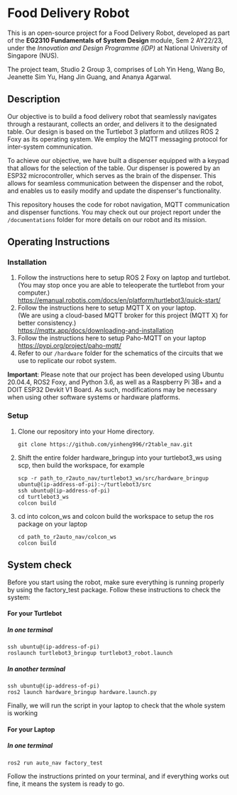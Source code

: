 # Food Delivery Robot


This is an open-source project for a Food Delivery Robot, developed as part of the __EG2310 Fundamentals of System Design__ module, Sem 2 AY22/23, under the _Innovation and Design Programme (iDP)_ at National University of Singapore (NUS).

The project team, Studio 2 Group 3, comprises of Loh Yin Heng, Wang Bo, Jeanette Sim Yu, Hang Jin Guang, and Ananya Agarwal.

## Description
Our objective is to build a food delivery robot that seamlessly navigates through a restaurant, collects an order, and delivers it to the designated table. Our design is based on the Turtlebot 3 platform and utilizes ROS 2 Foxy as its operating system. We employ the MQTT messaging protocol for inter-system communication.

To achieve our objective, we have built a dispenser equipped with a keypad that allows for the selection of the table. Our dispenser is powered by an ESP32 microcontroller, which serves as the brain of the dispenser. This allows for seamless communication between the dispenser and the robot, and enables us to easily modify and update the dispenser's functionality.

This repository houses the code for robot navigation, MQTT communication and dispenser functions.
You may check out our project report under the `/documentations` folder for more details on our robot and its mission.

## Operating Instructions
### Installation
1. Follow the instructions here to setup ROS 2 Foxy on laptop and turtlebot. <br/>
    (You may stop once you are able to teleoperate the turtlebot from your computer.) <br/> https://emanual.robotis.com/docs/en/platform/turtlebot3/quick-start/
2. Follow the instructions here to setup MQTT X on your laptop. <br/>
    (We are using a cloud-based MQTT broker for this project (MQTT X) for better consistency.) <br/> https://mqttx.app/docs/downloading-and-installation
3. Follow the instructions here to setup Paho-MQTT on your laptop <br/>
https://pypi.org/project/paho-mqtt/
4. Refer to our `/hardware` folder for the schematics of the circuits that we use to replicate our robot system. <br/>

__Important__: Please note that our project has been developed using Ubuntu 20.04.4, ROS2 Foxy, and Python 3.6, as well as a Raspberry Pi 3B+ and a DOIT ESP32 Devkit V1 Board. As such, modifications may be necessary when using other software systems or hardware platforms.

### Setup

1. Clone our repository into your Home directory. <br/>

    ```
    git clone https://github.com/yinheng996/r2table_nav.git 
2. Shift the entire folder hardware_bringup into your turtlebot3_ws using scp, then build the workspace, for example
    
    ```
    scp -r path_to_r2auto_nav/turtlebot3_ws/src/hardware_bringup ubuntu@(ip-address-of-pi):~/turtlebot3/src
    ssh ubuntu@(ip-address-of-pi)
    cd turtlebot3_ws
    colcon build 
3. cd into colcon_ws and colcon build the workspace to setup the ros package on your laptop

    ```
    cd path_to_r2auto_nav/colcon_ws
    colcon build 
## System check
Before you start using the robot, make sure everything is running properly by using the factory_test package. Follow these instructions to check the system:

#### For your Turtlebot
##### In one terminal
    ssh ubuntu@(ip-address-of-pi)
    roslaunch turtlebot3_bringup turtlebot3_robot.launch
##### In another terminal
    ssh ubuntu@(ip-address-of-pi)
    ros2 launch hardware_bringup hardware.launch.py
Finally, we will run the script in your laptop to check that the whole system is working
#### For your Laptop
##### In one terminal
    ros2 run auto_nav factory_test

Follow the instructions printed on your terminal, and if everything works out fine, it means the system is ready to go.
